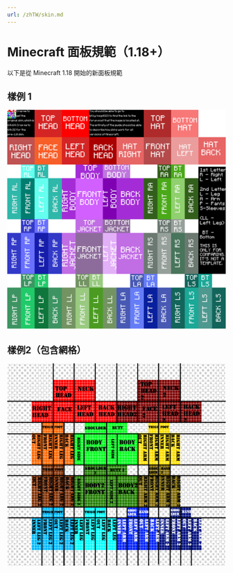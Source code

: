 ```yaml
---
url: /zhTW/skin.md
---
```

# Minecraft 面板規範（1.18+）

以下是從 Minecraft 1.18 開始的新面板規範

## 樣例 1

![image info](/img/skin/template.png)

## 樣例2（包含網格）

![image info](/img/skin/template-grid.jpg)
